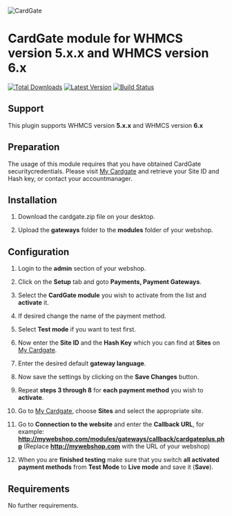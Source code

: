 ![CardGate](https://cdn.curopayments.net/thumb/200/logos/cardgate.png)

# CardGate module for WHMCS version **5.x.x** and WHMCS version **6.x**

[![Total Downloads](https://img.shields.io/packagist/dt/cardgate/opencart3.svg)](https://packagist.org/packages/cardgate/opencart3)
[![Latest Version](https://img.shields.io/packagist/v/cardgate/opencart3.svg)](https://github.com/cardgate/opencart3/releases)
[![Build Status](https://travis-ci.org/cardgate/opencart3.svg?branch=master)](https://travis-ci.org/cardgate/opencart3)

## Support

This plugin supports WHMCS version **5.x.x** and WHMCS version **6.x**

## Preparation

The usage of this module requires that you have obtained CardGate securitycredentials.
Please visit [My Cardgate](https://my.cardgate.com/) and retrieve your Site ID and Hash key, or contact your accountmanager.

## Installation

1. Download the cardgate.zip file on your desktop.

2. Upload the **gateways** folder to the **modules** folder of your webshop.

## Configuration

1. Login to the **admin** section of your webshop.

2. Click on the **Setup** tab and goto **Payments, Payment Gateways**.

3. Select the **CardGate module** you wish to activate from the list and **activate** it. 

4. If desired change the name of the payment method.

5. Select **Test mode** if you want to test first.

6. Now enter the **Site ID** and the **Hash Key** which you can find at **Sites** on [My Cardgate](https://my.cardgate.com/).

7. Enter the desired default **gateway language**.

8. Now save the settings by clicking on the **Save Changes** button.

9. Repeat **steps 3 through 8** for **each payment method** you wish to **activate**.

10. Go to [My Cardgate](https://my.cardgate.com/), choose **Sites** and select the appropriate site.

11. Go to **Connection to the website** and enter the **Callback URL**, for example:
    **http://mywebshop.com/modules/gateways/callback/cardgateplus.php**
(Replace **http://mywebshop.com** with the URL of your webshop)

12. When you are **finished testing** make sure that you switch **all activated payment methods** from **Test Mode** to **Live mode** and save it (**Save**).

## Requirements

No further requirements.
